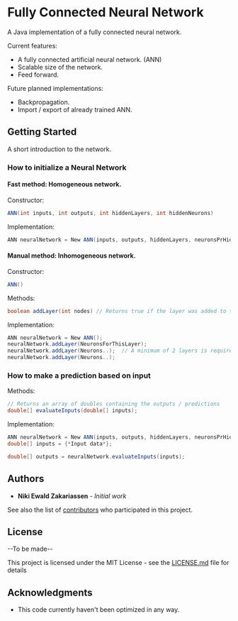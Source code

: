 # Fully Connected Neural Network

A Java implementation of a fully connected neural network. 

Current features:
* A fully connected artificial neural network. (ANN)
* Scalable size of the network.
* Feed forward.

Future planned implementations:
* Backpropagation.
* Import / export of already trained ANN.

## Getting Started

A short introduction to the network.

### How to initialize a Neural Network

#### Fast method: Homogeneous network.

Constructor:
```Java
ANN(int inputs, int outputs, int hiddenLayers, int hiddenNeurons)
```

Implementation:
```Java
ANN neuralNetwork = New ANN(inputs, outputs, hiddenLayers, neuronsPrHiddenLayer)
```

#### Manual method: Inhomogeneous network.

Constructor:
```Java
ANN()
```

Methods:
```Java
boolean addLayer(int nodes) // Returns true if the layer was added to the network
```

Implementation:
```Java
ANN neuralNetwork = New ANN();
neuralNetwork.addLayer(NeuronsForThisLayer);
neuralNetwork.addLayer(Neurons..);  // A minimum of 2 layers is required.
neuralNetwork.addLayer(Neurons..);
```

### How to make a prediction based on input

Methods:
```Java
// Returns an array of doubles containing the outputs / predictions
double[] evaluateInputs(double[] inputs); 
```

Implementation:
```Java
ANN neuralNetwork = New ANN(inputs, outputs, hiddenLayers, neuronsPrHiddenLayer)
double[] inputs = {*Input data*};

double[] outputs = neuralNetwork.evaluateInputs(inputs);
```

## Authors

* **Niki Ewald Zakariassen** - *Initial work*

See also the list of [contributors](https://github.com/niki9796dk/FullyConnected-Neural-Network/graphs/contributors) who participated in this project.

## License
--To be made--

This project is licensed under the MIT License - see the [LICENSE.md](LICENSE.md) file for details

## Acknowledgments

* This code currently haven't been optimized in any way.

